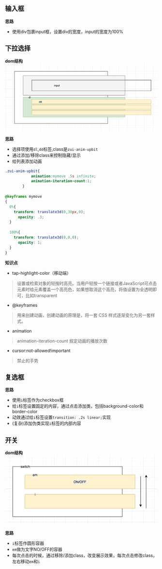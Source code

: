 ## 输入框
**思路**
- 使用div包裹input框，设置div的宽度，input的宽度为100%

## 下拉选择
**dom结构**
![dom](../images/input-select.png)

**思路**
- 选择项使用`dl`,`dd`标签,class是`zui-anim-upbit`
- 通过添加/移除class来控制隐藏/显示
- 给列表添加动画
```css
.zui-anim-upbit{
			animation:mymove .5s infinite;
			animation-iteration-count:1;
		}

@keyframes mymove
{
  0%{
    transform: translate3d(0,30px,0);
      opacity: .3;
  }

  100%{
    transform: translate3d(0,0,0);
      opacity: 1;
  }
}
```

**知识点**
- tap-highlight-color（移动端）
> 设置或检索对象的轻按时高亮。当用户轻按一个链接或者JavaScript可点击元素时给元素覆盖一个高亮色，如果想取消这个高亮，将值设置为全透明即可，比如transparent
- @keyframes
> 用来创建动画，创建动画的原理是，将一套 CSS 样式逐渐变化为另一套样式。
- animation
> animation-iteration-count 规定动画的播放次数
- cursor:not-allowed!important 
> 禁止的手势

## 复选框
**思路**
- 使用`i`标签作为checkbox框
- 给`i`标签设置固定的内容，通过点击添加类，包括background-color和border-color
- 动效通过给`i`标签设置`transition: .2s linear;`实现
- (复杂)添加伪类实现`i`标签的内部内容

## 开关
**dom结构**
![dom](../images/swicth.png)

**思路**
- `i`标签作圆形容器
- `em`做为文字NO/OFF的容器
- 每次点击的时候，通过移除/添加class，改变展示效果，每次点击修改class，左右移动`em`和`i`
